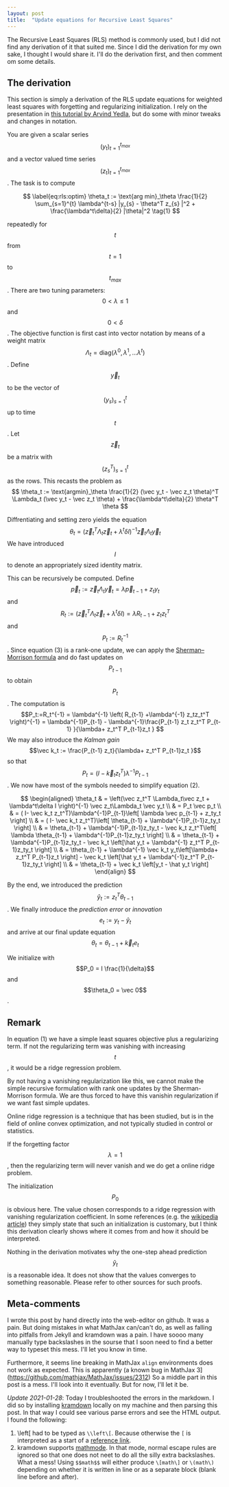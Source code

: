 ```yaml
---
layout: post
title:  "Update equations for Recursive Least Squares"
---
```

The Recursive Least Squares (RLS) method is commonly used, but I did not find any derivation of it that suited me. 
Since I did the derivation for my own sake, I thought I would share it.
I'll do the derivation first, and then comment om some details.


## The derivation
This section is simply a derivation of the RLS update equations for weighted least squares with forgetting and regularizing initialization.
I rely on the presentation in [this tutorial by Arvind Yedla](http://pfister.ee.duke.edu/courses/ece586/ex_proj_2008.pdf), but do some with minor tweaks and changes in notation.

You are given a scalar series $$(y_t)_{t=1}^{t_{max}}$$ and a vector valued time series $$(z_t)_{t=1}^{t_{max}}$$. The task is to compute

$$
\label{eq:rls:optim} \theta_t := \text{arg min}_\theta \frac{1}{2} \sum_{s=1}^{t} \lambda^{t-s} |y_{s} - \theta^T z_{s} |^2 + \frac{\lambda^t\delta}{2} |\theta|^2 \tag{1}
$$

repeatedly for $$t$$ from $$t=1$$ to $$t_{max}$$. There are two tuning parameters: $$0\lt\lambda\leq1$$ and $$0\lt\delta$$.
The objective function is first cast into vector notation by means of a weight matrix $$\Lambda_t = \text{diag}(\lambda^0,\lambda^1,...\lambda^t)$$.
Define $$\vec y_t$$ to be the vector of $$(y_s)_{s=1}^{t}$$ up to time $$t$$.
Let $$\vec z_t$$ be a matrix with $$(z_s^T)_{s=1}^{t}$$ as the rows. This recasts the problem as
$$ \theta_t := \text{argmin}_\theta \frac{1}{2} (\vec y_t -  \vec z_t \theta)^T \Lambda_t (\vec y_t - \vec z_t \theta) + \frac{\lambda^t\delta}{2} \theta^T \theta $$
 

Diffrentiating and setting zero yields the equation
$$ \theta_t = \left(\vec z_t^T \Lambda_t\vec z_t + \lambda^t\delta I \right)^{-1} \vec z_t\Lambda_t \vec y_t  \tag{2} $$
We have introduced $$I$$ to denote an appropriately sized identity matrix.

This can be recursively be computed. Define 
$$ \vec p_t :=\vec z_t\Lambda_t \vec y_t = \lambda \vec p_{t-1 }+ z_ty_t$$
and 
$$ R_t := \left(\vec z_t^T \Lambda_t\vec z_t + \lambda^t \delta I \right)  = \lambda R_{t-1} + z_tz_t^T \tag{3}$$
and 
$$ P_t:=R_t^{-1} $$
. Since equation (3) is a rank-one update, we can apply the  [Sherman–Morrison formula](https://en.wikipedia.org/wiki/Sherman%E2%80%93Morrison_formula) and do fast updates on $$P_{t-1}$$ to obtain $$P_t$$.
The computation is
$$P_t:=R_t^{-1} = \lambda^{-1} \left( R_{t-1} +\lambda^{-1} z_tz_t^T   \right)^{-1} = \lambda^{-1}P_{t-1} - \lambda^{-1}\frac{P_{t-1} z_t z_t^T P_{t-1} }{\lambda+ z_t^T P_{t-1}z_t } $$
We may also introduce the _Kalman gain_ $$\vec k_t := \frac{P_{t-1} z_t}{\lambda+ z_t^T P_{t-1}z_t }$$ so that $$P_t = (I- \vec k_t z_t^T)\lambda^{-1}P_{t-1}$$. We now have most of the symbols needed to simplify equation (2).


$$
\begin{aligned}
	\theta_t
	 & = \left(\vec z_t^T \Lambda_t\vec z_t + \lambda^t\delta I \right)^{-1} \vec z_t\Lambda_t \vec y_t                                                               \\
	 & = P_t \vec p_t                                                                                                                                                     \\
	 & = ( I- \vec k_t z_t^T)\lambda^{-1}P_{t-1}\left[ \lambda \vec p_{t-1} + z_ty_t \right]                                                                        \\
	 & = ( I- \vec k_t z_t^T)\left[ \theta_{t-1} + \lambda^{-1}P_{t-1}z_ty_t \right]                                                                                \\
	 & =   \theta_{t-1} + \lambda^{-1}P_{t-1}z_ty_t - \vec k_t z_t^T\left[ \lambda \theta_{t-1} + \lambda^{-1}P_{t-1}z_ty_t \right]                             \\
	 & =   \theta_{t-1} + \lambda^{-1}P_{t-1}z_ty_t - \vec k_t \left[\hat y_t + \lambda^{-1} z_t^T P_{t-1}z_ty_t \right]                                        \\
	 & =   \theta_{t-1} + \lambda^{-1} \vec k_t y_t\left[\lambda+ z_t^T P_{t-1}z_t \right] - \vec k_t \left[\hat y_t + \lambda^{-1}z_t^T P_{t-1}z_ty_t \right] \\
	 & =   \theta_{t-1} + \vec k_t \left[y_t - \hat y_t \right]
\end{align}
$$

By the end, we introduced the prediction $$\hat y_t := z_t^T\theta_{t-1} $$. We finally introduce the _prediction error_ or _innovation_ $$e_t := y_t - \hat y_t$$ and arrive at our final update equation
$$ \theta_t = \theta_{t-1}+\vec k_t e_t$$

We initialize with $$P_0 = I \frac{1}{\delta}$$ and $$\theta_0 = \vec 0$$.

## Remark

In equation (1) we have a simple least squares objective plus a regularizing term. If not the regularizing term was vanishing with increasing $$t$$, it would be a ridge regression problem.

By not having a vanishing regularization like this, we cannot make the simple recursive formulation with rank one updates by the Sherman-Morrison formula. We are thus forced to have this vanishin regularization if we want fast simple updates.

Online ridge regression is a technique that has been studied, but is in the field of online convex optimization, and not typically studied in control or statistics.

If the forgetting factor $$\lambda=1$$, then the regularizing term will never vanish and we do get a online ridge problem.

The initialization $$P_0$$ is obvious here. The value chosen corresponds to a ridge regression with vanishing regularization coefficient. In some references (e.g. the [wikipedia article](https://en.wikipedia.org/wiki/Recursive_least_squares_filter)) they simply state that such an initialization is customary, but I think this derivation clearly shows where it comes from and how it should be interpreted.

Nothing in the derivation motivates why the one-step ahead prediction $$\hat y_t$$ is a reasonable idea. It does not show that the values converges to something reasonable. Please refer to other sources for such proofs.

## Meta-comments
I wrote this post by hand directly into the web-editor on github. It was a pain. But doing mistakes in what MathJax can/can't do, as well as falling into pitfalls from Jekyll and kramdown was a pain. I have soooo many manually type backslashes in the sourse that I soon need to find a better way to typeset this mess. I'll let you know in time.

Furthermore, it seems line breaking in MathJax `align` environments does not work as expected. 
This is apparently (a known bug in MathJax 3](https://github.com/mathjax/MathJax/issues/2312)
So a middle part in this post is a mess. 
I'll look into it eventually. But for now, I'll let it be.

_Update 2021-01-28_: Today I troubleshooted the errors in the markdown. I did so by installing [kramdown](https://kramdown.gettalong.org/) locally on my machine and then parsing this post. In that way I could see various parse errors and see the HTML output. I found the following:

1. \\left\[ had to be typed as `\\left\[`. Because otherwise the `[` is interpreted as a start of a [reference link](https://kramdown.gettalong.org/syntax.html#reference-links). 	
2. kramdown supports [mathmode](https://kramdown.gettalong.org/syntax.html#math-blocks). In that mode, normal escape rules are ignored so that one does not neet to do all the silly extra backslashes. What a mess! Using `$$math$$` will either produce `\[math\]` or `\(math\)` depending on whether it is written in line or as a separate block (blank line before and after).

